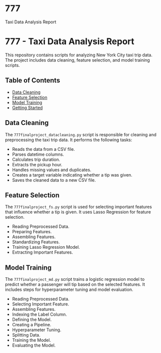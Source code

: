 # 777
Taxi Data Analysis Report
# 777 - Taxi Data Analysis Report

This repository contains scripts for analyzing New York City taxi trip data. The project includes data cleaning, feature selection, and model training scripts.

## Table of Contents

- [Data Cleaning](#data-cleaning)
- [Feature Selection](#feature-selection)
- [Model Training](#model-training)
- [Getting Started](#getting-started)

## Data Cleaning

The `777finalproject_datacleaning.py` script is responsible for cleaning and preprocessing the taxi trip data. It performs the following tasks:
- Reads the data from a CSV file.
- Parses datetime columns.
- Calculates trip duration.
- Extracts the pickup hour.
- Handles missing values and duplicates.
- Creates a target variable indicating whether a tip was given.
- Saves the cleaned data to a new CSV file.

## Feature Selection
The `777finalproject_fs.py` script is used for selecting important features that influence whether a tip is given. It uses Lasso Regression for feature selection.
- Reading Preprocessed Data.
- Preparing Features.
- Assembling Features.
- Standardizing Features.
- Training Lasso Regression Model.
- Extracting Important Features.

 ## Model Training
The `777finalproject_md.py` script trains a logistic regression model to predict whether a passenger will tip based on the selected features. It includes steps for hyperparameter tuning and model evaluation.
- Reading Preprocessed Data.
- Selecting Important Feature.
- Assembling Features.
- Indexing the Label Column.
- Defining the Model.
- Creating a Pipeline.
- Hyperparameter Tuning.
- Splitting Data.
- Training the Model.
- Evaluating the Model.



